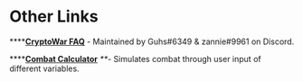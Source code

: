 # Other Links

\*\*\*\*[**CryptoWar FAQ**](https://www.CryptoWar-faq.com/index.html) - Maintained by Guhs\#6349 & zannie\#9961 on Discord.

\*\*\*\*[**Combat Calculator**](https://wax-dapps.site/crypto-blades/combat) _\*\*_- Simulates combat through user input of different variables.

